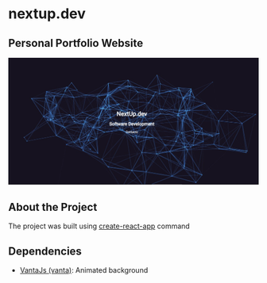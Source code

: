 # nextup.dev

## Personal Portfolio Website
![](https://github.com/SrDonEmilio/nextup.dev/blob/main/preview.jpg)

## About the Project

The project was built using [create-react-app](https://create-react-app.dev) command

## Dependencies

- [VantaJs (vanta)](https://www.vantajs.com): Animated background